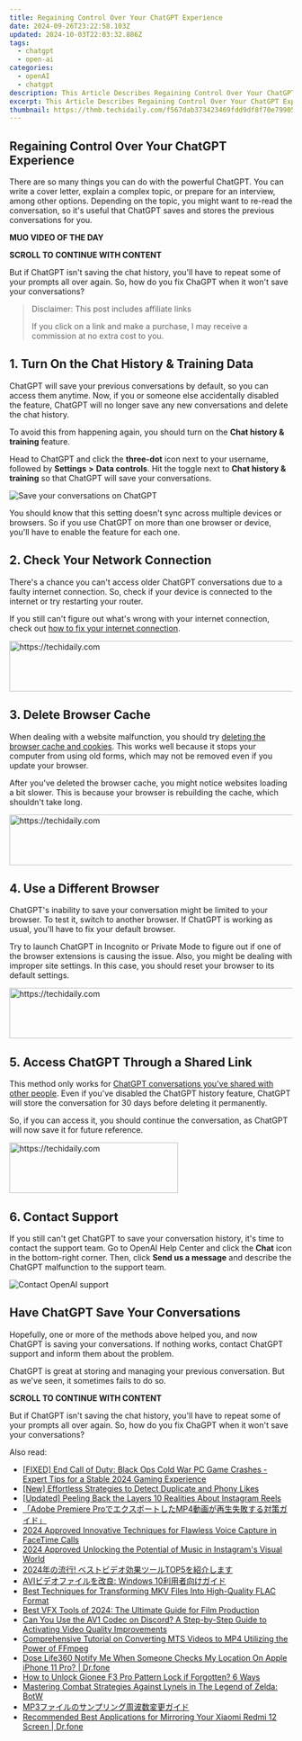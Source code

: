 ```yaml
---
title: Regaining Control Over Your ChatGPT Experience
date: 2024-09-26T23:22:58.103Z
updated: 2024-10-03T22:03:32.886Z
tags:
  - chatgpt
  - open-ai
categories:
  - openAI
  - chatgpt
description: This Article Describes Regaining Control Over Your ChatGPT Experience
excerpt: This Article Describes Regaining Control Over Your ChatGPT Experience
thumbnail: https://thmb.techidaily.com/f567dab373423469fdd9df8f70e7990588879bfed38e1184b365dd128527e555.jpg
---
```


## Regaining Control Over Your ChatGPT Experience

 There are so many things you can do with the powerful ChatGPT. You can write a cover letter, explain a complex topic, or prepare for an interview, among other options. Depending on the topic, you might want to re-read the conversation, so it's useful that ChatGPT saves and stores the previous conversations for you.

**MUO VIDEO OF THE DAY**

**SCROLL TO CONTINUE WITH CONTENT**

 But if ChatGPT isn't saving the chat history, you'll have to repeat some of your prompts all over again. So, how do you fix ChaGPT when it won't save your conversations?

>  Disclaimer: This post includes affiliate links
>
>  If you click on a link and make a purchase, I may receive a commission at no extra cost to you.
>

## 1\. Turn On the Chat History & Training Data

 ChatGPT will save your previous conversations by default, so you can access them anytime. Now, if you or someone else accidentally disabled the feature, ChatGPT will no longer save any new conversations and delete the chat history.

 To avoid this from happening again, you should turn on the **Chat history & training** feature.

 Head to ChatGPT and click the **three-dot** icon next to your username, followed by **Settings** **\>** **Data controls**. Hit the toggle next to **Chat history & training** so that ChatGPT will save your conversations.

![Save your conversations on ChatGPT](https://static1.makeuseofimages.com/wordpress/wp-content/uploads/2023/07/chatgpt-history-1.jpg)

 You should know that this setting doesn't sync across multiple devices or browsers. So if you use ChatGPT on more than one browser or device, you'll have to enable the feature for each one.

## 2\. Check Your Network Connection

 There's a chance you can't access older ChatGPT conversations due to a faulty internet connection. So, check if your device is connected to the internet or try restarting your router.

 If you still can't figure out what's wrong with your internet connection, check out [how to fix your internet connection](https://www.makeuseof.com/how-to-fix-internet-connection/).

<!-- affiliate ads begin -->
<a href="https://imp.i357552.net/c/5597632/1030129/11832" target="_top" id="1030129">
  <img src="//a.impactradius-go.com/display-ad/11832-1030129" border="0" alt="https://techidaily.com" width="720" height="90"/>
</a>
<img height="0" width="0" src="https://imp.i357552.net/i/5597632/1030129/11832" style="position:absolute;visibility:hidden;" border="0" />
<!-- affiliate ads end -->

## 3\. Delete Browser Cache

 When dealing with a website malfunction, you should try [deleting the browser cache and cookies](https://www.makeuseof.com/how-to-clear-cookies-cache-in-chrome/). This works well because it stops your computer from using old forms, which may not be removed even if you update your browser.

 After you've deleted the browser cache, you might notice websites loading a bit slower. This is because your browser is rebuilding the cache, which shouldn't take long.

<!-- affiliate ads begin -->
<a href="https://appsumo.8odi.net/c/5597632/2151869/7443" target="_top" id="2151869">
  <img src="//a.impactradius-go.com/display-ad/7443-2151869" border="0" alt="https://techidaily.com" width="728" height="90"/>
</a>
<img height="0" width="0" src="https://appsumo.8odi.net/i/5597632/2151869/7443" style="position:absolute;visibility:hidden;" border="0" />
<!-- affiliate ads end -->

## 4\. Use a Different Browser

 ChatGPT's inability to save your conversation might be limited to your browser. To test it, switch to another browser. If ChatGPT is working as usual, you'll have to fix your default browser.

 Try to launch ChatGPT in Incognito or Private Mode to figure out if one of the browser extensions is causing the issue. Also, you might be dealing with improper site settings. In this case, you should reset your browser to its default settings.

<!-- affiliate ads begin -->
<a href="https://aligracehair.sjv.io/c/5597632/1902324/19272" target="_top" id="1902324">
  <img src="//a.impactradius-go.com/display-ad/19272-1902324" border="0" alt="https://techidaily.com" width="728" height="90"/>
</a>
<img height="0" width="0" src="https://aligracehair.sjv.io/i/5597632/1902324/19272" style="position:absolute;visibility:hidden;" border="0" />
<!-- affiliate ads end -->

## 5\. Access ChatGPT Through a Shared Link

 This method only works for [ChatGPT conversations you've shared with other people](https://www.makeuseof.com/share-chatgpt-chats-links/). Even if you've disabled the ChatGPT history feature, ChatGPT will store the conversation for 30 days before deleting it permanently.

 So, if you can access it, you should continue the conversation, as ChatGPT will now save it for future reference.

<!-- affiliate ads begin -->
<a href="https://aligracehair.sjv.io/c/5597632/1886044/19272" target="_top" id="1886044">
  <img src="//a.impactradius-go.com/display-ad/19272-1886044" border="0" alt="https://techidaily.com" width="300" height="90"/>
</a>
<img height="0" width="0" src="https://aligracehair.sjv.io/i/5597632/1886044/19272" style="position:absolute;visibility:hidden;" border="0" />
<!-- affiliate ads end -->

## 6\. Contact Support

 If you still can't get ChatGPT to save your conversation history, it's time to contact the support team. Go to OpenAI Help Center and click the **Chat** icon in the bottom-right corner. Then, click **Send us a message** and describe the ChatGPT malfunction to the support team.

![Contact OpenAI support](https://static1.makeuseofimages.com/wordpress/wp-content/uploads/2023/07/chatgpt-support-1.jpg)

## Have ChatGPT Save Your Conversations

 Hopefully, one or more of the methods above helped you, and now ChatGPT is saving your conversations. If nothing works, contact ChatGPT support and inform them about the problem.

 ChatGPT is great at storing and managing your previous conversation. But as we've seen, it sometimes fails to do so.

**SCROLL TO CONTINUE WITH CONTENT**

 But if ChatGPT isn't saving the chat history, you'll have to repeat some of your prompts all over again. So, how do you fix ChaGPT when it won't save your conversations?

<ins class="adsbygoogle"
     style="display:block"
     data-ad-format="autorelaxed"
     data-ad-client="ca-pub-7571918770474297"
     data-ad-slot="1223367746"></ins>

<ins class="adsbygoogle"
     style="display:block"
     data-ad-client="ca-pub-7571918770474297"
     data-ad-slot="8358498916"
     data-ad-format="auto"
     data-full-width-responsive="true"></ins>

<span class="atpl-alsoreadstyle">Also read:</span>
<div><ul>
<li><a href="https://win-blog.techidaily.com/fixed-end-call-of-duty-black-ops-cold-war-pc-game-crashes-expert-tips-for-a-stable-2024-gaming-experience/"><u>[FIXED] End Call of Duty: Black Ops Cold War PC Game Crashes - Expert Tips for a Stable 2024 Gaming Experience</u></a></li>
<li><a href="https://facebook-video-content.techidaily.com/new-effortless-strategies-to-detect-duplicate-and-phony-likes/"><u>[New] Effortless Strategies to Detect Duplicate and Phony Likes</u></a></li>
<li><a href="https://instagram-clips.techidaily.com/updated-peeling-back-the-layers-10-realities-about-instagram-reels/"><u>[Updated] Peeling Back the Layers 10 Realities About Instagram Reels</u></a></li>
<li><a href="https://tech-savvy.techidaily.com/adobe-premiere-promp4/"><u>「Adobe Premiere ProでエクスポートしたMP4動画が再生失敗する対策ガイド」</u></a></li>
<li><a href="https://screen-mirroring-recording.techidaily.com/2024-approved-innovative-techniques-for-flawless-voice-capture-in-facetime-calls/"><u>2024 Approved Innovative Techniques for Flawless Voice Capture in FaceTime Calls</u></a></li>
<li><a href="https://instagram-video-recordings.techidaily.com/2024-approved-unlocking-the-potential-of-music-in-instagrams-visual-world/"><u>2024 Approved Unlocking the Potential of Music in Instagram's Visual World</u></a></li>
<li><a href="https://tech-savvy.techidaily.com/2024-top5/"><u>2024年の流行! ベストビデオ効果ツールTOP5を紹介します</u></a></li>
<li><a href="https://tech-savvy.techidaily.com/avi-windows-10/"><u>AVIビデオファイルを改良: Windows 10利用者向けガイド</u></a></li>
<li><a href="https://tech-savvy.techidaily.com/best-techniques-for-transforming-mkv-files-into-high-quality-flac-format/"><u>Best Techniques for Transforming MKV Files Into High-Quality FLAC Format</u></a></li>
<li><a href="https://tech-savvy.techidaily.com/best-vfx-tools-of-2024-the-ultimate-guide-for-film-production/"><u>Best VFX Tools of 2024: The Ultimate Guide for Film Production</u></a></li>
<li><a href="https://tech-savvy.techidaily.com/can-you-use-the-av1-codec-on-discord-a-step-by-step-guide-to-activating-video-quality-improvements/"><u>Can You Use the AV1 Codec on Discord? A Step-by-Step Guide to Activating Video Quality Improvements</u></a></li>
<li><a href="https://tech-savvy.techidaily.com/comprehensive-tutorial-on-converting-mts-videos-to-mp4-utilizing-the-power-of-ffmpeg/"><u>Comprehensive Tutorial on Converting MTS Videos to MP4 Utilizing the Power of FFmpeg</u></a></li>
<li><a href="https://fake-location.techidaily.com/dose-life360-notify-me-when-someone-checks-my-location-on-apple-iphone-11-pro-drfone-by-drfone-virtual-ios/"><u>Dose Life360 Notify Me When Someone Checks My Location On Apple iPhone 11 Pro? | Dr.fone</u></a></li>
<li><a href="https://android-unlock.techidaily.com/how-to-unlock-gionee-f3-pro-pattern-lock-if-forgotten-6-ways-by-drfone-android/"><u>How to Unlock Gionee F3 Pro Pattern Lock if Forgotten? 6 Ways</u></a></li>
<li><a href="https://techtrends.techidaily.com/mastering-combat-strategies-against-lynels-in-the-legend-of-zelda-botw/"><u>Mastering Combat Strategies Against Lynels in The Legend of Zelda: BotW</u></a></li>
<li><a href="https://tech-savvy.techidaily.com/1726030262041-mp3/"><u>MP3ファイルのサンプリング周波数変更ガイド</u></a></li>
<li><a href="https://screen-mirror.techidaily.com/recommended-best-applications-for-mirroring-your-xiaomi-redmi-12-screen-drfone-by-drfone-android/"><u>Recommended Best Applications for Mirroring Your Xiaomi Redmi 12 Screen | Dr.fone</u></a></li>
</ul></div>

